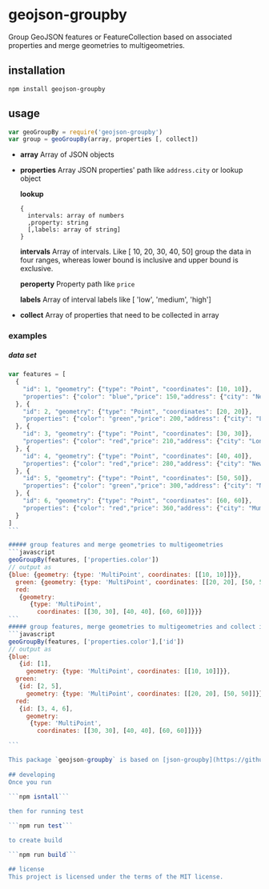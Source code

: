 # geojson-groupby
Group GeoJSON features or FeatureCollection based on associated properties and merge geometries to multigeometries.
## installation

```
npm install geojson-groupby
```

## usage
```javascript
var geoGroupBy = require('geojson-groupby')
var group = geoGroupBy(array, properties [, collect])
```
* **array**  Array of JSON objects
* **properties**  Array JSON properties' path like `address.city` or lookup object

  **lookup**
  ```
  {
    intervals: array of numbers
    ,property: string
    [,labels: array of string]
  }
  ``` 
  **intervals** Array of intervals. Like [ 10, 20, 30, 40, 50] group the data in four ranges, whereas lower bound is inclusive and upper bound is exclusive.

  **peroperty** Property path like `price`

  **labels** Array of interval labels like [ 'low', 'medium', 'high']

* **collect** Array of properties that need to be collected in array 


### examples

##### data set
````javascript
var features = [
  {
    "id": 1, "geometry": {"type": "Point", "coordinates": [10, 10]},
    "properties": {"color": "blue","price": 150,"address": {"city": "New York"}}
  }, {
    "id": 2, "geometry": {"type": "Point", "coordinates": [20, 20]},
    "properties": {"color": "green","price": 200,"address": {"city": "London"}}
  }, {
    "id": 3, "geometry": {"type": "Point", "coordinates": [30, 30]},
    "properties": {"color": "red","price": 210,"address": {"city": "London"}}
  }, {
    "id": 4, "geometry": {"type": "Point", "coordinates": [40, 40]},
    "properties": {"color": "red","price": 280,"address": {"city": "New York"}}
  }, {
    "id": 5, "geometry": {"type": "Point", "coordinates": [50, 50]},
    "properties": {"color": "green","price": 300,"address": {"city": "New York"}}
  }, {
    "id": 6, "geometry": {"type": "Point", "coordinates": [60, 60]},
    "properties": {"color": "red","price": 360,"address": {"city": "Mumbai"}}
  }
]
```

##### group features and merge geometries to multigeometries
```javascript
geoGroupBy(features, ['properties.color'])
// output as
{blue: {geometry: {type: 'MultiPoint', coordinates: [[10, 10]]}},
  green: {geometry: {type: 'MultiPoint', coordinates: [[20, 20], [50, 50]]}},
  red:
   {geometry:
      {type: 'MultiPoint',
        coordinates: [[30, 30], [40, 40], [60, 60]]}}}
```
##### group features, merge geometries to multigeometries and collect ids
```javascript
geoGroupBy(features, ['properties.color'],['id'])
// output as
{blue:
   {id: [1],
     geometry: {type: 'MultiPoint', coordinates: [[10, 10]]}},
  green:
   {id: [2, 5],
     geometry: {type: 'MultiPoint', coordinates: [[20, 20], [50, 50]]}},
  red:
   {id: [3, 4, 6],
     geometry:
      {type: 'MultiPoint',
        coordinates: [[30, 30], [40, 40], [60, 60]]}}}

```

This package `geojson-groupby` is based on [json-groupby](https://github.com/gagan-bansal/json-groupby), so please also check different [examples](https://github.com/gagan-bansal/json-groupby#examples) on usage of json-groupby
  
## developing
Once you run
 
```npm isntall```

then for running test 

```npm run test```

to create build

```npm run build```

## license
This project is licensed under the terms of the MIT license.
